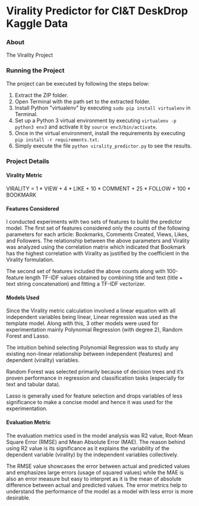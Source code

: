 # Virality Predictor for CI&amp;T DeskDrop Kaggle Data

### About

The Virality Project

### Running the Project

The project can be executed by following the steps below:

1.	Extract the ZIP folder.
2.	Open Terminal with the path set to the extracted folder.
3.	Install Python "virtualenv" by executing ```sudo pip install virtualenv``` in Terminal.
4.	Set up a Python 3 virtual environment by executing ```virtualenv -p python3 env3``` and activate it by ```source env3/bin/activate```.
5.	Once in the virtual environment, install the requirements by executing ```pip install -r requirements.txt```.
6.	Simply execute the file ```python virality_predictor.py``` to see the results.

### Project Details

#### Virality Metric

VIRALITY = 1 * VIEW + 4 * LIKE + 10 * COMMENT + 25 * FOLLOW + 100 * BOOKMARK

#### Features Considered

I conducted experiments with two sets of features to build the predictor model. The first set of features considered only the counts of the following parameters for each article: Bookmarks, Comments Created, Views, Likes, and Followers. The relationship between the above parameters and Virality was analyzed using the correlation matrix which indicated that Bookmark has the highest correlation with Virality as justified by the coefficient in the Virality formulation.

The second set of features included the above counts along with 100-feature length TF-IDF values obtained by combining title and text (title + text string concatenation) and fitting a TF-IDF vectorizer.

#### Models Used

Since the Virality metric calculation involved a linear equation with all independent variables being linear, Linear regression was used as the template model. Along with this, 3 other models were used for experimentation mainly Polynomial Regression (with degree 2), Random Forest and Lasso.

The intuition behind selecting Polynomial Regression was to study any existing non-linear relationship between independent (features) and dependent (virality) variables.

Random Forest was selected primarily because of decision trees and it’s proven performance in regression and classification tasks (especially for text and tabular data).

Lasso is generally used for feature selection and drops variables of less significance to make a concise model and hence it was used for the experimentation.

#### Evaluation Metric

The evaluation metrics used in the model analysis was R2 value, Root-Mean Square Error (RMSE) and Mean Absolute Error (MAE). The reason behind using R2 value is its significance as it explains the variability of the dependent variable (virality) by the independent variables collectively.

The RMSE value showcases the error between actual and predicted values and emphasizes large errors (usage of squared values) while the MAE is also an error measure but easy to interpret as it is the mean of absolute difference between actual and predicted values.
The error metrics help to understand the performance of the model as a model with less error is more desirable.




